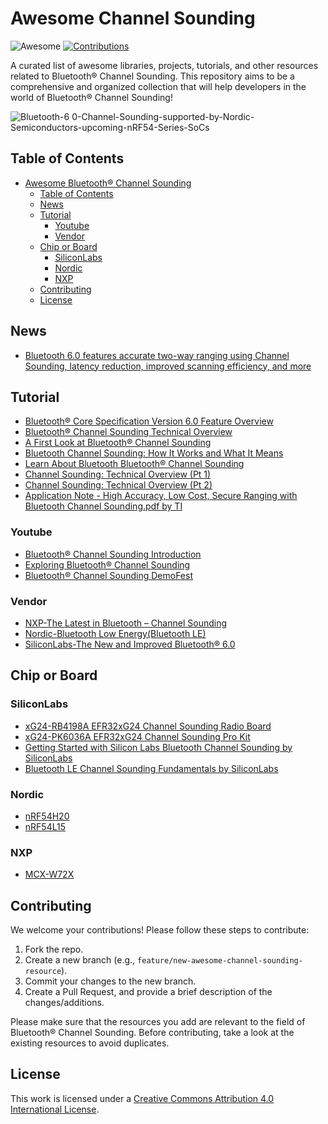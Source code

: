 # Awesome Channel Sounding



![Awesome](https://awesome.re/badge.svg) [![Contributions](https://img.shields.io/github/issues-pr-closed-raw/mintisan/awesome-channel-sounding.svg?label=contributions)](https://github.com/mintisan/awesome-channel-sounding/pulls)

A curated list of awesome libraries, projects, tutorials, and other resources related to Bluetooth® Channel Sounding. This repository aims to be a comprehensive and organized collection that will help developers in the world of Bluetooth® Channel Sounding!

![Bluetooth-6 0-Channel-Sounding-supported-by-Nordic-Semiconductors-upcoming-nRF54-Series-SoCs](https://github.com/user-attachments/assets/a6d513cb-3d6a-4b00-8714-09e5e2f18a53)


## Table of Contents

- [Awesome Bluetooth® Channel Sounding](#Breadcrumbsawesome-channel-sounding)
  - [Table of Contents](#table-of-contents)
  - [News](#news)
  - [Tutorial](#tutorial)
    - [Youtube](#youtube)
    - [Vendor](#vendor)
  - [Chip or Board](#chip-or-board)
    - [SiliconLabs](#siliconlabs)
    - [Nordic](#nordic)
    - [NXP](#nxp)
  - [Contributing](#contributing)
  - [License](#license)


## News

- [Bluetooth 6.0 features accurate two-way ranging using Channel Sounding, latency reduction, improved scanning efficiency, and more](https://www.cnx-software.com/2024/09/04/bluetooth-6-0-features-accurate-two-way-ranging-using-channel-sounding-latency-reduction-improved-scanning-efficiency-and-more/)

## Tutorial

- [Bluetooth® Core Specification Version 6.0 Feature Overview](https://www.bluetooth.com/core-specification-6-feature-overview/)
- [Bluetooth® Channel Sounding Technical Overview](https://www.bluetooth.com/channel-sounding-tech-overview/)
- [A First Look at Bluetooth® Channel Sounding](https://www.bluetooth.com/blog/a-first-look-at-bluetooth-channel-sounding/)
- [Bluetooth Channel Sounding: How It Works and What It Means](https://www.bluetooth.com/blog/bluetooth-channel-sounding-how-it-works/)
- [Learn About Bluetooth Bluetooth® Channel Sounding](https://www.bluetooth.com/learn-about-bluetooth/feature-enhancements/channel-sounding/)
- [Channel Sounding: Technical Overview (Pt 1)](https://www.packetcraft.com/post/channel-sounding-technical-overview-pt-1)
- [Channel Sounding: Technical Overview (Pt 2)](https://www.packetcraft.com/post/channel-sounding-technical-overview-pt-2)
- [Application Note - High Accuracy, Low Cost, Secure Ranging with Bluetooth Channel Sounding.pdf by TI](https://www.ti.com/lit/an/swra791/swra791.pdf?ts=1731143949292&ref_url=https%253A%252F%252Fwww.google.com%252F)

### Youtube

- [Bluetooth® Channel Sounding Introduction](https://www.youtube.com/watch?v=iviXwFDsIqY&ab_channel=BluetoothSIG)
- [Exploring Bluetooth® Channel Sounding](https://www.youtube.com/watch?v=U9GAK2AsJi0&ab_channel=BluetoothSIG)
- [Bluetooth®️ Channel Sounding DemoFest](https://www.youtube.com/watch?v=8_WGSFrhRv8&list=PLW_2Bjh22ZRUDSVMV7zPSuSP9Edzqe1gK&ab_channel=BluetoothSIG)

### Vendor

- [NXP-The Latest in Bluetooth – Channel Sounding](https://www.nxp.com/company/about-nxp/smarter-world-blog/BL-THE-LATEST-IN-BLUETOOTH-CHANNEL-SOUNDING)
- [Nordic-Bluetooth Low Energy(Bluetooth LE)](https://www.nordicsemi.com/Products/Wireless/Bluetooth-Low-Energy/Channel-Sounding)
- [SiliconLabs-The New and Improved Bluetooth® 6.0](https://www.silabs.com/blog/the-new-and-improved-bluetooth-6-0)


## Chip or Board

### SiliconLabs

- [xG24-RB4198A EFR32xG24 Channel Sounding Radio Board](https://www.silabs.com/development-tools/wireless/xg24-rb4198a-efr32xg24-channel-sounding-radio-board?tab=overview)
- [xG24-PK6036A EFR32xG24 Channel Sounding Pro Kit](https://www.silabs.com/development-tools/wireless/efr32xg24-channel-sounding-pro-kit?tab=overview)
- [Getting Started with Silicon Labs Bluetooth Channel Sounding by SiliconLabs](https://docs.silabs.com/rtl-lib/8.2.0/rtl-lib-channel-sounding-getting-started/)
- [Bluetooth LE Channel Sounding Fundamentals by SiliconLabs](https://docs.silabs.com/rtl-lib/latest/rtl-lib-channel-sounding-fundamentals/)


### Nordic

- [nRF54H20](https://www.nordicsemi.com/Products/nRF54H20)
- [nRF54L15](https://www.nordicsemi.com/Products/nRF54L15)

### NXP

- [MCX-W72X](https://www.nxp.com/products/processors-and-microcontrollers/arm-microcontrollers/general-purpose-mcus/mcx-arm-cortex-m/mcx-w-series-microcontrollers/mcx-w72x-secure-and-ultra-low-power-mcus-for-matter-thread-zigbee-and-bluetooth-le:MCX-W72X)


## Contributing

We welcome your contributions! Please follow these steps to contribute:

1. Fork the repo.
2. Create a new branch (e.g., `feature/new-awesome-channel-sounding-resource`).
3. Commit your changes to the new branch.
4. Create a Pull Request, and provide a brief description of the changes/additions.

Please make sure that the resources you add are relevant to the field of Bluetooth® Channel Sounding. Before contributing, take a look at the existing resources to avoid duplicates.

## License

This work is licensed under a [Creative Commons Attribution 4.0 International License](https://creativecommons.org/licenses/by/4.0/).
